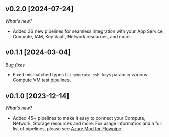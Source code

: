## v0.2.0 [2024-07-24]

_What's new?_

- Added 36 new pipelines for seamless integration with your App Service, Compute, IAM, Key Vault, Network resources, and more.

## v0.1.1 [2024-03-04]

_Bug fixes_

- Fixed mismatched types for `generate_ssh_keys` param in various Compute VM test pipelines.

## v0.1.0 [2023-12-14]

_What's new?_

- Added 45+ pipelines to make it easy to connect your Compute, Network, Storage resources and more. For usage information and a full list of pipelines, please see [Azure Mod for Flowpipe](https://hub.flowpipe.io/mods/turbot/azure).

